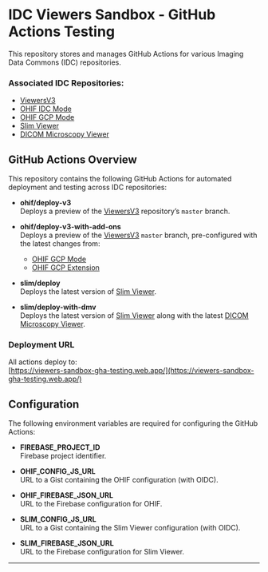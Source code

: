 # IDC Viewers Sandbox - GitHub Actions Testing

This repository stores and manages GitHub Actions for various Imaging Data Commons (IDC) repositories.

### Associated IDC Repositories:
- [ViewersV3](https://github.com/ImagingDataCommons/ViewersV3)
- [OHIF IDC Mode](https://github.com/ImagingDataCommons/ohif-idc-mode)
- [OHIF GCP Mode](https://github.com/ImagingDataCommons/ohif-gcp-mode)
- [Slim Viewer](https://github.com/ImagingDataCommons/slim)
- [DICOM Microscopy Viewer](https://github.com/ImagingDataCommons/dicom-microscopy-viewer)

## GitHub Actions Overview

This repository contains the following GitHub Actions for automated deployment and testing across IDC repositories:

- **ohif/deploy-v3**  
  Deploys a preview of the [ViewersV3](https://github.com/ImagingDataCommons/ViewersV3) repository’s `master` branch.
  
- **ohif/deploy-v3-with-add-ons**  
  Deploys a preview of the [ViewersV3](https://github.com/ImagingDataCommons/ViewersV3) `master` branch, pre-configured with the latest changes from:
  - [OHIF GCP Mode](https://github.com/ImagingDataCommons/ohif-gcp-mode)
  - [OHIF GCP Extension](https://github.com/ImagingDataCommons/ohif-gcp-extension)
  
- **slim/deploy**  
  Deploys the latest version of [Slim Viewer](https://github.com/ImagingDataCommons/slim).

- **slim/deploy-with-dmv**  
  Deploys the latest version of [Slim Viewer](https://github.com/ImagingDataCommons/slim) along with the latest [DICOM Microscopy Viewer](https://github.com/ImagingDataCommons/dicom-microscopy-viewer).

### Deployment URL
All actions deploy to:  
[https://viewers-sandbox-gha-testing.web.app/](https://viewers-sandbox-gha-testing.web.app/)

## Configuration

The following environment variables are required for configuring the GitHub Actions:

- **FIREBASE_PROJECT_ID**  
  Firebase project identifier.
  
- **OHIF_CONFIG_JS_URL**  
  URL to a Gist containing the OHIF configuration (with OIDC).

- **OHIF_FIREBASE_JSON_URL**  
  URL to the Firebase configuration for OHIF.

- **SLIM_CONFIG_JS_URL**  
  URL to a Gist containing the Slim Viewer configuration (with OIDC).

- **SLIM_FIREBASE_JSON_URL**  
  URL to the Firebase configuration for Slim Viewer.

---
